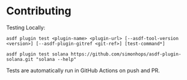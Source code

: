# Contributing

Testing Locally:

```shell
asdf plugin test <plugin-name> <plugin-url> [--asdf-tool-version <version>] [--asdf-plugin-gitref <git-ref>] [test-command*]

asdf plugin test solana https://github.com/simonhops/asdf-plugin-solana.git "solana --help"
```

Tests are automatically run in GitHub Actions on push and PR.

